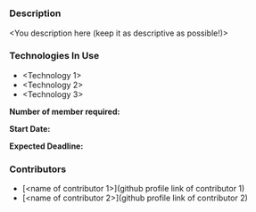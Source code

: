 # **<Project Name>**

### **Description**
<You description here (keep it as descriptive as possible!)>

### **Technologies In Use**
* <Technology 1>
* <Technology 2>
* <Technology 3>
<!-- To add more technologies use the same format! -->


**Number of member required:** <number>

**Start Date:** <DD-MM-YYYY>
  
**Expected Deadline:** <DD-MM-YYYY>

### **Contributors**
* [<name of contributor 1>](github profile link of contributor 1)
* [<name of contributor 2>](github profile link of contributor 2)
<!-- To add more contributors use the same format! -->

